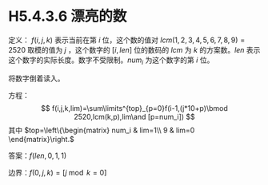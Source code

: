 # H5.4.3.6 漂亮的数

定义： $f(i,j,k)$ 表示当前在第 $i$ 位，这个数的值对 $lcm(1,2,3,4,5,6,7,8,9)=2520$ 取模的值为 $j$ ，这个数字的 $[i,len]$ 位的数码的 $lcm$ 为 $k$ 的方案数。$len$ 表示这个数字的实际长度。数字不受限制。$num_i$ 为这个数字的第 $i$ 位。

将数字倒着读入。

方程：
$$
f(i,j,k,lim)=\sum\limits^{top}_{p=0}f(i-1,(j*10+p)\bmod 2520,lcm(k,p),lim\and [p=num_i])
$$
其中 $top=\left\{\begin{matrix}
 num_i & lim=1\\
 9 & lim=0
\end{matrix}\right.$

答案：$f(len,0,1,1)$

边界：$f(0,j,k)=[j \bmod k = 0]$


